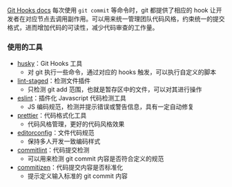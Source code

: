 [Git Hooks docs](https://git-scm.com/docs/githooks)
每次使用 `git commit` 等命令时，git 都提供了相应的 hook 让开发者在对应节点去调用副作用。可以用来统一管理团队代码风格，约束统一的提交格式，进而增加代码的可读性，减少代码审查的工作量。

### 使用的工具

- [husky](https://www.npmjs.com/package/husky)：Git Hooks 工具
  - 对 git 执行一些命令，通过对应的 hooks 触发，可以执行自定义的脚本
- [lint-staged](https://www.npmjs.com/package/lint-staged)：检测文件插件
  - 只检测 git add 范围，也就是暂存区中的文件，可以对其进行操作
- [eslint](https://www.npmjs.com/package/eslint)：插件化 Javascript 代码检测工具
  - JS 编码规范，检测并提示错误或警告信息，具有一定自动修复
- [prettier](https://www.npmjs.com/package/prettier)：代码格式化工具
  - 代码风格管理，更好的代码风格效果
- [editorconfig](https://editorconfig.org)：文件代码规范
  - 保持多人开发一致编码样式
- [commitlint](https://www.npmjs.com/package/@commitlint/cli)：代码提交检测
  - 可以用来检测 git commit 内容是否符合定义的规范
- [commitizen](https://www.npmjs.com/package/commitizen)：代码提交内容是否标准化
  - 提示定义输入标准的 git commit 内容

